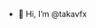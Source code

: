- 👋 Hi, I’m @takavfx

<!---
takavfx/takavfx is a ✨ special ✨ repository because its `README.md` (this file) appears on your GitHub profile.
You can click the Preview link to take a look at your changes.
--->
